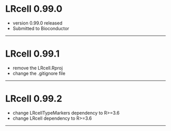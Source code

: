 # LRcell 0.99.0
- version 0.99.0 released
- Submitted to Bioconductor
---

# LRcell 0.99.1
- remove the LRcell.Rproj
- change the .gitignore file
---

# LRcell 0.99.2
- change LRcellTypeMarkers dependency to R>=3.6
- change LRcell dependency to R>=3.6
---
